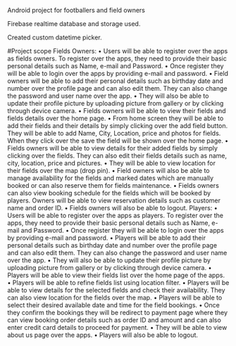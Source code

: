 Android project for footballers and field owners

Firebase realtime database and storage used.

Created custom datetime picker.

#Project scope 
Fields Owners:
  • Users will be able to register over the apps as fields owners. To register over the apps, they need to provide their basic personal details such as Name, e-mail and Password.
  • Once register they will be able to login over the apps by providing e-mail and password.
  • Field owners will be able to add their personal details such as birthday date and number over the profile page and can also edit them. They can also change the password and user name over the app.
  • They will also be able to update their profile picture by uploading picture from gallery or by clicking through device camera.
  • Fields owners will be able to view their fields and fields details over the home page.
  • From home screen they will be able to add their fields and their details by simply clicking over the add field button. They will be able to add Name, City, Location, price and photos for fields. When they click over the save the field will be shown over the home page.
  • Fields owners will be able to view details for their added fields by simply clicking over the fields. They can also edit their fields details such as name, city, location, price and pictures.
  • They will be able to view location for their fields over the map (drop pin).
  • Field owners will also be able to manage availability for the fields and marked dates which are manually booked or can also reserve them for fields maintenance.
  • Fields owners can also view booking schedule for the fields which will be booked by players. Owners will be able to view reservation details such as customer name and order ID.
  • Fields owners will also be able to logout.
Players:
  • Users will be able to register over the apps as players. To register over the apps, they need to provide their basic personal details such as Name, e-mail and Password.
  • Once register they will be able to login over the apps by providing e-mail and password.
  • Players will be able to add their personal details such as birthday date and number over the profile page and can also edit them. They can also change the password and user name over the app.
  • They will also be able to update their profile picture by uploading picture from gallery or by clicking through device camera.
  • Players will be able to view their fields list over the home page of the apps.
  • Players will be able to refine fields list using location filter.
  • Players will be able to view details for the selected fields and check their availability. They can
  also view location for the fields over the map.
  • Players will be able to select their desired available date and time for the field bookings.
  • Once they confirm the bookings they will be redirect to payment page where they can view
  booking order details such as order ID and amount and can also enter credit card details to proceed for payment.
  • They will be able to view about us page over the apps.
  • Players will also be able to logout.
